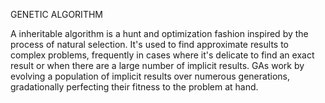 GENETIC ALGORITHM

A  inheritable algorithm is a hunt and optimization  fashion inspired by the process of natural selection. It's used to find approximate  results to complex problems,  frequently in cases where it's  delicate to find an exact  result or when there are a large number of implicit  results. GAs work by evolving a population of implicit  results over  numerous generations, gradationally  perfecting their fitness to the problem at hand. 
